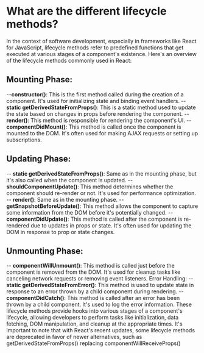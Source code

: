 # What are the different lifecycle methods?
In the context of software development, especially in frameworks like React for JavaScript, lifecycle methods refer to predefined functions that get executed at various stages of a component's existence. Here's an overview of the lifecycle methods commonly used in React:

## Mounting Phase:
--**constructor()**: This is the first method called during the creation of a component. It's used for initializing state and binding event handlers.
--**static getDerivedStateFromProps()**: This is a static method used to update the state based on changes in props before rendering the component.
--**render()**: This method is responsible for rendering the component's UI.
--**componentDidMount()**: This method is called once the component is mounted to the DOM. It's often used for making AJAX requests or setting up subscriptions.
## Updating Phase:
 -- **static getDerivedStateFromProps()**: Same as in the mounting phase, but it's also called when the component is updated.
 -- **shouldComponentUpdate()**: This method determines whether the component should re-render or not. It's used for performance optimization.
 -- **render()**: Same as in the mounting phase.
 -- **getSnapshotBeforeUpdate()**: This method allows the component to capture some information from the DOM before it's potentially changed.
 -- **componentDidUpdate()**: This method is called after the component is re-rendered due to updates in props or state. It's often used for updating the DOM in response to prop or state changes.
## Unmounting Phase:
 -- **componentWillUnmount()**: This method is called just before the component is removed from the DOM. It's used for cleanup tasks like canceling network requests or removing event listeners.
Error Handling:
 -- **static getDerivedStateFromError()**: This method is used to update state in response to an error thrown by a child component during rendering.
-- **componentDidCatch()**: This method is called after an error has been thrown by a child component. It's used to log the error information.
These lifecycle methods provide hooks into various stages of a component's lifecycle, allowing developers to perform tasks like initialization, data fetching, DOM manipulation, and cleanup at the appropriate times. It's important to note that with React's recent updates, some lifecycle methods are deprecated in favor of newer alternatives, such as getDerivedStateFromProps() replacing componentWillReceiveProps()
